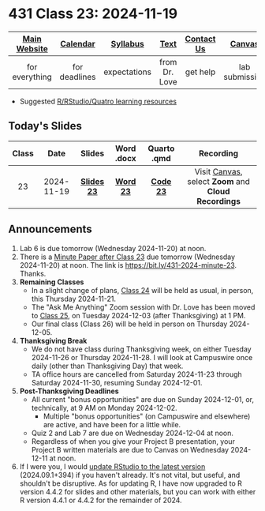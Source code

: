 # 431 Class 23: 2024-11-19

[Main Website](https://thomaselove.github.io/431-2024/) | [Calendar](https://thomaselove.github.io/431-2024/calendar.html) | [Syllabus](https://thomaselove.github.io/431-syllabus-2024/) | [Text](https://thomaselove.github.io/431-book/) | [Contact Us](https://thomaselove.github.io/431-2024/contact.html) | [Canvas](https://canvas.case.edu) | [Data and Code](https://github.com/THOMASELOVE/431-data)
:-----------: | :--------------: | :----------: | :---------: | :-------------: | :-----------: | :------------:
for everything | for deadlines | expectations | from Dr. Love | get help | lab submission | for downloads

- Suggested [R/RStudio/Quatro learning resources](https://thomaselove.github.io/431-2024/resources.html)

## Today's Slides

Class | Date | Slides | Word .docx | Quarto .qmd | Recording
:---: | :--------: | :------: | :------: | :------: | :-------------:
23 | 2024-11-19 | **[Slides 23](https://thomaselove.github.io/431-slides-2024/class23.html)** | **[Word 23](https://thomaselove.github.io/431-slides-2024/class23w.docx)** | **[Code 23](https://github.com/THOMASELOVE/431-slides-2024/blob/main/class23.qmd)** | Visit [Canvas](https://canvas.case.edu/), select **Zoom** and **Cloud Recordings**

## Announcements

1. Lab 6 is due tomorrow (Wednesday 2024-11-20) at noon.
2. There is a [Minute Paper after Class 23](https://bit.ly/431-2024-minute-23) due tomorrow (Wednesday 2024-11-20) at noon. The link is <https://bit.ly/431-2024-minute-23>. Thanks.
3. **Remaining Classes**
    - In a slight change of plans, [Class 24](https://github.com/THOMASELOVE/431-classes-2024/tree/main/class24) will be held as usual, in person, this Thursday 2024-11-21.
    - The "Ask Me Anything" Zoom session with Dr. Love has been moved to [Class 25](https://github.com/THOMASELOVE/431-classes-2024/tree/main/class25), on Tuesday 2024-12-03 (after Thanksgiving) at 1 PM.
    - Our final class (Class 26) will be held in person on Thursday 2024-12-05.
3. **Thanksgiving Break**
    - We do not have class during Thanksgiving week, on either Tuesday 2024-11-26 or Thursday 2024-11-28. I will look at Campuswire once daily (other than Thanksgiving Day) that week.
    - TA office hours are cancelled from Saturday 2024-11-23 through Saturday 2024-11-30, resuming Sunday 2024-12-01.
4. **Post-Thanksgiving Deadlines**
    - All current "bonus opportunities" are due on Sunday 2024-12-01, or, technically, at 9 AM on Monday 2024-12-02.
        - Multiple "bonus opportunities" (on Campuswire and elsewhere) are active, and have been for a little while.
    - Quiz 2 and Lab 7 are due on Wednesday 2024-12-04 at noon.
    - Regardless of when you give your Project B presentation, your Project B written materials are due to Canvas on Wednesday 2024-12-11 at noon.
5. If I were you, I would [update RStudio to the latest version](https://posit.co/download/rstudio-desktop/) (2024.09.1+394) if you haven't already. It's not vital, but useful, and shouldn't be disruptive. As for updating R, I have now upgraded to R version 4.4.2 for slides and other materials, but you can work with either R version 4.4.1 or 4.4.2 for the remainder of 2024.
